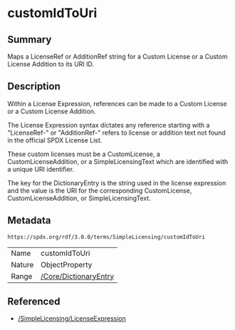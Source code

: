 <!-- Automatically generated by spec-parser v2.3.0 on 2024-07-09T12:43:38.633388+00:00 -->
<!-- SPDX-License-Identifier: Community-Spec-1.0 -->

# customIdToUri

## Summary

Maps a LicenseRef or AdditionRef string for a Custom License or a Custom
License Addition to its URI ID.


## Description

Within a License Expression, references can be made to a Custom License or a
Custom License Addition.

The License Expression syntax dictates any reference starting with a
"LicenseRef-" or "AdditionRef-" refers to license or addition text not found in
the official SPDX License List.

These custom licenses must be a CustomLicense, a CustomLicenseAddition, or a
SimpleLicensingText which are identified with a unique URI identifier.

The key for the DictionaryEntry is the string used in the license expression
and the value is the URI for the corresponding CustomLicense,
CustomLicenseAddition, or SimpleLicensingText.


## Metadata

`https://spdx.org/rdf/3.0.0/terms/SimpleLicensing/customIdToUri`


| | |
|---|---|
| Name | customIdToUri |
| Nature | ObjectProperty |
| Range | [/Core/DictionaryEntry](../../Core/Classes/DictionaryEntry.md) |




## Referenced

- [/SimpleLicensing/LicenseExpression](../../SimpleLicensing/Classes/LicenseExpression.md)


